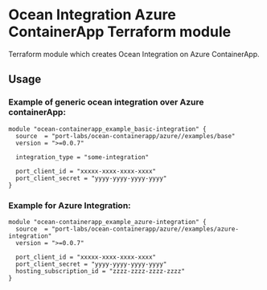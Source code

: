 # Ocean Integration Azure ContainerApp Terraform module

Terraform module which creates Ocean Integration on Azure ContainerApp.


## Usage


### Example of generic ocean integration over Azure containerApp:
```hcl
module "ocean-containerapp_example_basic-integration" {
  source  = "port-labs/ocean-containerapp/azure//examples/base"
  version = ">=0.0.7"
  
  integration_type = "some-integration"
  
  port_client_id = "xxxxx-xxxx-xxxx-xxxx"
  port_client_secret = "yyyy-yyyy-yyyy-yyyy"
}
```

### Example for Azure Integration:
```hcl
module "ocean-containerapp_example_azure-integration" {
  source  = "port-labs/ocean-containerapp/azure//examples/azure-integration"
  version = ">=0.0.7"
  
  port_client_id = "xxxxx-xxxx-xxxx-xxxx"
  port_client_secret = "yyyy-yyyy-yyyy-yyyy"
  hosting_subscription_id = "zzzz-zzzz-zzzz-zzzz"
}
```

